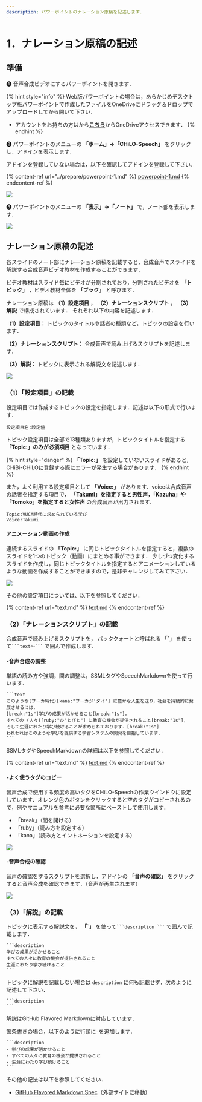 ```yaml
---
description: パワーポイントのナレーション原稿を記述します．
---
```


# 1．ナレーション原稿の記述

## 準備

❶ 音声合成ビデオにするパワーポイントを開きます．

{% hint style="info" %}
Web版パワーポイントの場合は，あらかじめデスクトップ版パワーポイントで作成したファイルをOneDriveにドラッグ＆ドロップでアップロードしてから開いて下さい．

* アカウントをお持ちの方はから<img src="../.gitbook/assets/image (390).png" alt="" data-size="line">[**こちら**](https://www.office.com/launch/powerpoint?auth=2)からOneDriveアクセスできます．
{% endhint %}

❷ パワーポイントのメニューの **「ホーム」→「CHiLO-Speech」** をクリックし．アドインを表示します．

アドインを登録していない場合は，以下を確認してアドインを登録して下さい．

{% content-ref url="../prepare/powerpoint-1.md" %}
[powerpoint-1.md](../prepare/powerpoint-1.md)
{% endcontent-ref %}

![](<../.gitbook/assets/image (243).png>)

❸ パワーポイントのメニューの **「表示」→「ノート」** で，ノート部を表示します．

![](<../.gitbook/assets/image (240).png>)

## ナレーション原稿の記述

各スライドのノート部にナレーション原稿を記載すると，合成音声でスライドを解説する合成音声ビデオ教材を作成することができます．

ビデオ教材はスライド毎にビデオが分割されており，分割されたビデオを **「トピック」** ，ビデオ教材全体を **「ブック」** と呼びます．

ナレーション原稿は **（1）設定項目** ， **（2）ナレーションスクリプト** ， **（3）解説** で構成されています． それぞれ以下の内容を記述します．

**（1）設定項目：** トピックのタイトルや話者の種類など，トピックの設定を行います．

**（2）ナレーションスクリプト：** 合成音声で読み上げるスクリプトを記述します．

**（3）解説：** トピックに表示される解説文を記述します．​​

![](<../.gitbook/assets/image (310).png>)

### （1）「設定項目」の記載

設定項目では作成するトピックの設定を指定します．記述は以下の形式で行います．

```
設定項目名:設定値
```

トピック設定項目は全部で13種類ありますが，トピックタイトルを指定する **「Topic:」のみが必須項目** となっています．

{% hint style="danger" %}
**「Topic:」** を設定していないスライドがあると，CHiBi-CHiLOに登録する際にエラーが発生する場合があります．
{% endhint %}

また，よく利用する設定項目として **「Voice:」** があります．voiceは合成音声の話者を指定する項目で， **「Takumi」を指定すると男性声，「Kazuha」や「Tomoko」を指定すると女性声** の合成音声が出力されます．

```
Topic:VUCA時代に求められている学び
Voice:Takumi
```

#### アニメーション動画の作成

連続するスライドの **「Topic:」** に同じトピックタイトルを指定すると，複数のスライドを1つのトピック（動画）にまとめる事ができます． 少しづつ変化するスライドを作成し，同じトピックタイトルを指定するとアニメーションしているような動画を作成することができますので，是非チャレンジしてみて下さい．

![](<../.gitbook/assets/image (403).png>)

その他の設定項目については、以下を参照してください．

{% content-ref url="text.md" %}
[text.md](text.md)
{% endcontent-ref %}

### （2）「ナレーションスクリプト」の記載

合成音声で読み上げるスクリプトを， バッククォートと呼ばれる **「\`」** を使って` ```text〜``` ` で囲んで作成します．

#### -音声合成の調整

単語の読み方や強調，間の調整は，SSMLタグやSpeechMarkdownを使って行います．

````
```text
このような(ブーカ時代)[kana:"ブーカジ'ダイ"] に豊かな人生を送り，社会を持続的に発展させるには，
[break:"1s"]学びの成果が活かせること[break:"1s"]，
すべての (人々)[ruby:"ひ'とびと"] に教育の機会が提供されること[break:"1s"]，
そして生涯にわたり学び続けることが求められております．[break:"1s"]
われわれはこのような学びを提供する学習システムの開発を目指しています.
```
````

SSMLタグやSpeechMarkdownの詳細は以下を参照してください．

{% content-ref url="text.md" %}
[text.md](text.md)
{% endcontent-ref %}

#### -よく使うタグのコピー

音声合成で使用する頻度の高いタグをCHiLO-Speechの作業ウインドウに設定しています．オレンジ色のボタンをクリックすると空のタグがコピーされるので，例やマニュアルを参考に必要な箇所にペーストして使用します．

* 「break」（間を開ける）
* 「ruby」（読み方を設定する）
* 「kana」（読み方とイントネーションを設定する）

![](<../.gitbook/assets/image (14).png>)

#### -音声合成の確認

音声の確認をするスクリプトを選択し，アドインの **「音声の確認」** をクリックすると音声合成を確認できます．（音声が再生されます）

![](<../.gitbook/assets/image (2) (1).png>)

### （3）「解説」の記載

トピックに表示する解説文を， **「\`」** を使って` ```description ``` ` で囲んで記載します．

````
```description
学びの成果が活かせること
すべての人々に教育の機会が提供されること
生涯にわたり学び続けること
```
````

トピックに解説を記載しない場合は `description` に何も記載せず，次のように記述して下さい．

````
```description
```
````

解説はGitHub Flavored Markdownに対応しています．

箇条書きの場合，以下のように行頭に`-`を追加します．

````
```description
- 学びの成果が活かせること
- すべての人々に教育の機会が提供されること
- 生涯にわたり学び続けること
```
````

その他の記法は以下を参照してください．

* [GitHub Flavored Markdown Spec](https://github.github.com/gfm/)（外部サイトに移動）
